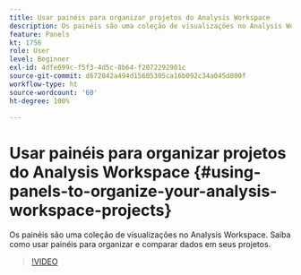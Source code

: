 ```yaml
---
title: Usar painéis para organizar projetos do Analysis Workspace
description: Os painéis são uma coleção de visualizações no Analysis Workspace. Saiba como usar painéis para organizar e comparar dados em seus projetos.
feature: Panels
kt: 1756
role: User
level: Beginner
exl-id: 4dfe699c-f5f3-4d5c-8b64-f2072292901c
source-git-commit: d672842a494d15605305ca16b092c34a045d800f
workflow-type: ht
source-wordcount: '60'
ht-degree: 100%

---
```


# Usar painéis para organizar projetos do Analysis Workspace {#using-panels-to-organize-your-analysis-workspace-projects}

Os painéis são uma coleção de visualizações no Analysis Workspace. Saiba como usar painéis para organizar e comparar dados em seus projetos.

>[!VIDEO](https://video.tv.adobe.com/v/23388/?quality=12&learn=on)
